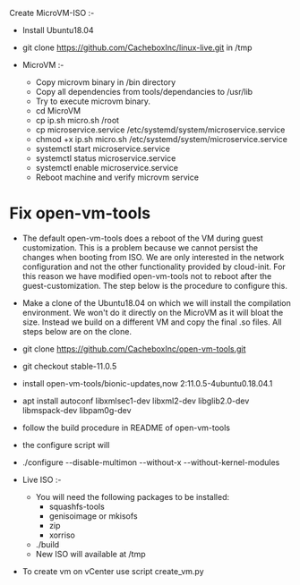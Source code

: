 Create MicroVM-ISO :- 

* Install Ubuntu18.04

* git clone https://github.com/CacheboxInc/linux-live.git in /tmp

* MicroVM :-
   
   - Copy microvm binary in /bin directory
   - Copy all dependencies from tools/dependancies to /usr/lib
   - Try to execute microvm binary.
   - cd MicroVM
   - cp ip.sh micro.sh  /root
   - cp microservice.service  /etc/systemd/system/microservice.service 
   - chmod +x ip.sh micro.sh /etc/systemd/system/microservice.service
   - systemctl start microservice.service
   - systemctl status microservice.service
   - systemctl enable microservice.service
   - Reboot machine and verify microvm service

# Fix open-vm-tools

* The default open-vm-tools does a reboot of the VM during guest customization. This is a problem because we cannot persist the changes when booting from ISO. We are only interested in the network configuration and not the other functionality provided by cloud-init. For this reason we have modified open-vm-tools not to reboot after the guest-customization. The step below is the procedure to configure this.
* Make a clone of the Ubuntu18.04 on which we will install the compilation environment. We won't do it directly on the MicroVM as it will bloat the size. Instead we build on a different VM and copy the final .so files. All steps below are on the clone.
* git clone https://github.com/CacheboxInc/open-vm-tools.git
* git checkout stable-11.0.5
* install open-vm-tools/bionic-updates,now 2:11.0.5-4ubuntu0.18.04.1
* apt install autoconf libxmlsec1-dev  libxml2-dev  libglib2.0-dev libmspack-dev libpam0g-dev
* follow the build procedure in README of open-vm-tools
* the configure script will
* ./configure --disable-multimon --without-x  --without-kernel-modules

* Live ISO :-

   - You will need the following packages to be installed:
      - squashfs-tools
      - genisoimage or mkisofs
      - zip
      - xorriso
   - ./build
   - New ISO will available at /tmp

* To create vm on vCenter use script create_vm.py

